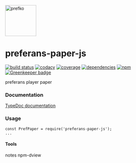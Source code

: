 <a href="http://prefko.com">
  <img alt="prefko" src="https://avatars0.githubusercontent.com/u/46445292?s=200" width="100">
</a>

# preferans-paper-js
[![build status](https://img.shields.io/travis/prefko/preferans-paper-js.svg?branch=master)](https://travis-ci.org/prefko/preferans-paper-js)
[![codacy](https://img.shields.io/codacy/grade/07b287618ee8467da981a039baea0b10.svg)](https://www.codacy.com/project/prefko/preferans-paper-js/dashboard)
[![coverage](https://img.shields.io/coveralls/github/prefko/preferans-paper-js/master.svg)](https://coveralls.io/github/prefko/preferans-paper-js?branch=master)
[![dependencies](https://david-dm.org/prefko/preferans-paper-js.svg)](https://www.npmjs.com/package/preferans-paper-js)
[![npm](https://img.shields.io/npm/dt/preferans-paper-js.svg)](https://www.npmjs.com/package/preferans-paper-js) [![Greenkeeper badge](https://badges.greenkeeper.io/prefko/preferans-paper-js.svg)](https://greenkeeper.io/)

preferans player paper

### Documentation

[TypeDoc documentation](https://prefko.github.io/preferans-paper-js/docs/)

### Usage

    const PrefPaper = require('preferans-paper-js');
    ...

#### Tools
notes
npm-dview
